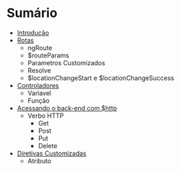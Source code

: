 # Sumário

* [Introdução](README.md)
* [Rotas](route.md)
  * ngRoute
  * $routeParams
  * Parametros Customizados
  * Resolve
  * $locationChangeStart e $locationChangeSuccess
* [Controladores](controller.md)
  * Variavel
  * Função
* [Acessando o back-end com $http](http.md)
  * Verbo HTTP
    * Get
    * Post
    * Put
    * Delete
* [Diretivas Customizadas](directive-custom.md)
  * Atributo


